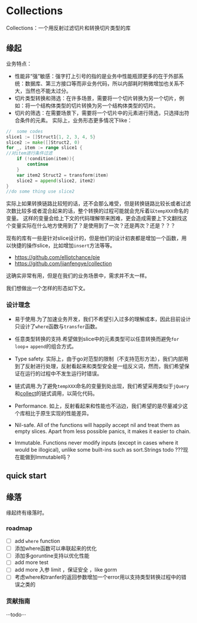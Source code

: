 # Collections
Collections：一个用反射过滤切片和转换切片类型的库

## 缘起

业务特点：
- 性能非“强”敏感：强字打上引号的指的是业务中性能瓶颈更多的在于外部系统：数据库、第三方接口等而非业务代码，所以内部耗时稍微增加也关系不大，当然也不能太过分。
- 切片类型转换和筛选：在许多场景，需要将一个切片转换为另一个切片，例如：将一个结构体类型的切片转换为另一个结构体类型的切片。
- 切片的筛选：在需要场景下，需要将一个切片中的元素进行筛选，只选择出符合条件的元素。
实际上，业务形态更多情况下like：
```go
//  some codes
slice1 := []Struct1{1, 2, 3, 4, 5}
slice2 := make([]Struct2, 0)
for _, item := range slice1 {
//对item进行条件过滤
    if (!condition(item)){
        continue
    }
	var item2 Struct2 = transform(item)
	slice2 = append(slice2, item2)
}
//do some thing use slice2
```
实际上如果转换链路比较短的话，还不会那么难受，但是转换链路比较长或者过滤次数比较多或者混合起来的话，整个转换的过程可能就会充斥着以`tempXXX`命名的变量。
这样的变量会给上下文的代码理解带来困难，更会造成需要上下文翻找这个变量实际在什么地方使用到了？是使用到了一次？还是两次？还是？？？

现有的库有一些是针对slice设计的，但是他们的设计初衷都是增加一个函数，用以快捷的操作slice，比如增加`insert`方法等等。
- https://github.com/elliotchance/pie
- https://github.com/jianfengye/collection

这确实非常有用，但是在我们的业务场景中，需求并不太一样。

我们想做出一个怎样的形态如下文。

### 设计理念

- 易于使用.为了加速业务开发，我们不希望引入过多的理解成本，因此目前设计只设计了`where`函数与`transfer`函数。

- 任意类型转换的支持.希望做到slice中的元素类型可以任意转换而避免`for loop`+ `append`的组合方式。

- Type safety. 实际上，由于go对范型的限制（不支持范形方法），我们内部用到了反射进行处理，反射看起来和类型安全是一组反义词，然而，我们希望保证在运行的过程中不发生运行时错误。
- 链式调用.为了避免`tempXXX`命名的变量到处出现，我们希望采用类似于`jQuery`和[collect](https://github.com/tighten/collect)的链式调用，以简化代码。

- Performance. 如上，反射看起来和性能也不沾边，我们希望的是尽量减少这个库相比于原生实现的性能差异。

- Nil-safe. All of the functions will happily accept nil and treat them as empty slices. Apart from less possible panics, it makes it easier to chain.

- Immutable. Functions never modify inputs (except in cases where it would be illogical), unlike some built-ins such as sort.Strings
   todo  ???现在能做到Immutable吗？

## quick start

## 缘落
缘起终有缘落时。

### roadmap
- [ ] add `where` function
- [ ] 添加where函数可以串联起来的优化
- [ ] 添加多goruntine支持以优化性能
- [ ] add more test
- [ ] add more 入参 limit ，保证安全 ，like gorm
- [ ] 考虑where和tranfer的返回参数增加一个error用以支持类型转换过程中的错误之类的

### 贡献指南


···todo···
